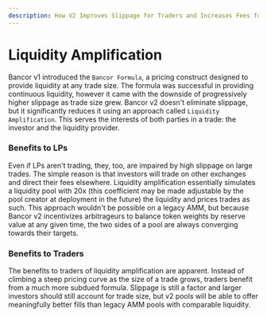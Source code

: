 ```yaml
---
description: How V2 Improves Slippage for Traders and Increases Fees for LPs
---
```


# Liquidity Amplification

Bancor v1 introduced the `Bancor Formula`, a pricing construct designed to provide liquidity at any trade size. The formula was successful in providing continuous liquidity, however it came with the downside of progressively higher slippage as trade size grew. Bancor v2 doesn't eliminate slippage, but it significantly reduces it using an approach called `Liquidity Amplification`. This serves the interests of both parties in a trade: the investor and the liquidity provider.

### Benefits to LPs

Even if LPs aren't trading, they, too, are impaired by high slippage on large trades. The simple reason is that investors will trade on other exchanges and direct their fees elsewhere. Liquidity amplification essentially simulates a liquidity pool with 20x \(this coefficient may be made adjustable by the pool creator at deployment in the future\) the liquidity and prices trades as such. This approach wouldn't be possible on a legacy AMM, but because Bancor v2 incentivizes arbitrageurs to balance token weights by reserve value at any given time, the two sides of a pool are always converging towards their targets.

### Benefits to Traders

The benefits to traders of liquidity amplification are apparent. Instead of climbing a steep pricing curve as the size of a trade grows, traders benefit from a much more subdued formula. Slippage is still a factor and larger investors should still account for trade size, but v2 pools will be able to offer meaningfully better fills than legacy AMM pools with comparable liquidity.




